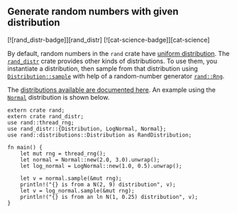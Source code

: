 ## Generate random numbers with given distribution

[![rand_distr-badge]][rand_distr] [![cat-science-badge]][cat-science]

By default, random numbers in the `rand` crate have
[uniform distribution]. The [`rand_distr`] crate provides
other kinds of distributions. To use them, you instantiate
a distribution, then sample from that distribution using
[`Distribution::sample`] with help of a random-number
generator [`rand::Rng`].

The [distributions available are documented here][rand-distributions].
An example using the [`Normal`] distribution is shown below.

```rust,edition2018
extern crate rand;
extern crate rand_distr;
use rand::thread_rng;
use rand_distr::{Distribution, LogNormal, Normal};
use rand::distributions::Distribution as RandDistribution;

fn main() {
    let mut rng = thread_rng();
    let normal = Normal::new(2.0, 3.0).unwrap();
    let log_normal = LogNormal::new(1.0, 0.5).unwrap();

    let v = normal.sample(&mut rng);
    println!("{} is from a N(2, 9) distribution", v);
    let v = log_normal.sample(&mut rng);
    println!("{} is from an ln N(1, 0.25) distribution", v);
}
```

[`Distribution::sample`]: https://docs.rs/rand/*/rand/distributions/trait.Distribution.html#tymethod.sample
[`Normal`]: https://docs.rs/rand_distr/*/rand_distr/struct.Normal.html
[`rand::Rng`]: https://docs.rs/rand/*/rand/trait.Rng.html
[`rand_distr`]: https://docs.rs/rand_distr/*/rand_distr/index.html
[rand-distributions]: https://docs.rs/rand_distr/*/rand_distr/index.html

[uniform distribution]: https://en.wikipedia.org/wiki/Uniform_distribution_(continuous)
